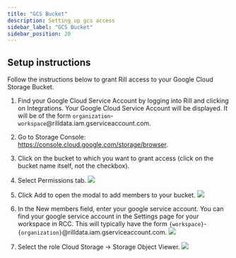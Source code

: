 ```yaml
---
title: "GCS Bucket"
description: Setting up gcs access
sidebar_label: "GCS Bucket"
sidebar_position: 20
---
```


## Setup instructions
Follow the instructions below to grant Rill access to your Google Cloud Storage Bucket.

1. Find your Google Cloud Service Account by logging into Rill and clicking on Integrations. Your Google Cloud Service Account will be displayed. It will be of the form `organization`-`workspace`@rilldata.iam.gserviceaccount.com.

2. Go to Storage Console: https://console.cloud.google.com/storage/browser.

3. Click on the bucket to which you want to grant access (click on the bucket name itself, not the checkbox).

4. Select Permissions tab.
![](https://images.contentful.com/ve6smfzbifwz/4YwoXZUqT2BuTwEvBsG6OA/6b70d11103a3921e64d54a05d99746f2/3df9887-bucket_select_permissions.png)

5. Click Add to open the modal to add members to your bucket.
![](https://images.contentful.com/ve6smfzbifwz/2Ki9BiKaHYMivZ5DPTiwbd/762b2a071d3d6fb58a1b08fd13973dc2/8fa34b8-permissions_add.png)

6. In the New members field, enter your google service account. You can find your google service account in the Settings page for your workspace in RCC. This will typically have the form  `{workspace}`-`{organization}`@rilldata.iam.gserviceaccount.com.
![](https://images.contentful.com/ve6smfzbifwz/50nIholwjMFJkaMTw8bMjy/c3334709d2eb6c8516e056f72f424957/42d2803-new_members_modal.png)

7. Select the role Cloud Storage -> Storage Object Viewer. 
![](https://images.contentful.com/ve6smfzbifwz/7HHypfag0BAVHmLegVeKuJ/2bb32c99aa57abcb9ad10a4de1053b46/46c12ce-select_role_storage_viewer.png)
